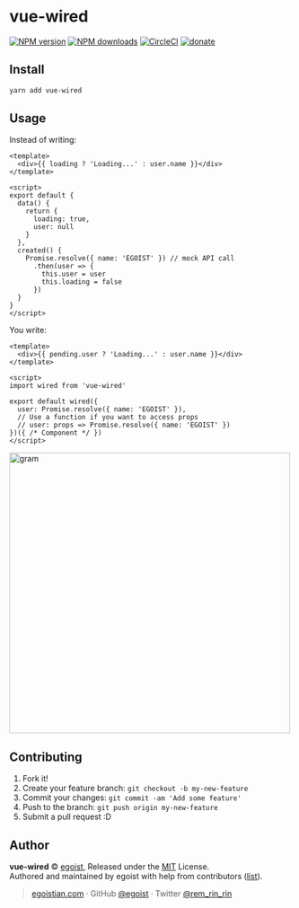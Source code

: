 # vue-wired

[![NPM version](https://img.shields.io/npm/v/vue-wired.svg?style=flat)](https://npmjs.com/package/vue-wired) [![NPM downloads](https://img.shields.io/npm/dm/vue-wired.svg?style=flat)](https://npmjs.com/package/vue-wired) [![CircleCI](https://circleci.com/gh/egoist/vue-wired/tree/master.svg?style=shield)](https://circleci.com/gh/egoist/vue-wired/tree/master)  [![donate](https://img.shields.io/badge/$-donate-ff69b4.svg?maxAge=2592000&style=flat)](https://github.com/egoist/donate)

## Install

```bash
yarn add vue-wired
```

## Usage

Instead of writing:

```vue
<template>
  <div>{{ loading ? 'Loading...' : user.name }}</div>
</template>

<script>
export default {
  data() {
    return {
      loading: true,
      user: null
    }
  },
  created() {
    Promise.resolve({ name: 'EGOIST' }) // mock API call
      .then(user => {
        this.user = user
        this.loading = false
      })
  }
}
</script>
```

You write:

```vue
<template>
  <div>{{ pending.user ? 'Loading...' : user.name }}</div>
</template>

<script>
import wired from 'vue-wired'

export default wired({
  user: Promise.resolve({ name: 'EGOIST' }),
  // Use a function if you want to access props
  // user: props => Promise.resolve({ name: 'EGOIST' })
})({ /* Component */ })
</script>
```

<img src="https://rawgit.com/egoist/vue-wired/master/media/wired.svg" width="500" alt="gram" />

## Contributing

1. Fork it!
2. Create your feature branch: `git checkout -b my-new-feature`
3. Commit your changes: `git commit -am 'Add some feature'`
4. Push to the branch: `git push origin my-new-feature`
5. Submit a pull request :D


## Author

**vue-wired** © [egoist](https://github.com/egoist), Released under the [MIT](./LICENSE) License.<br>
Authored and maintained by egoist with help from contributors ([list](https://github.com/egoist/vue-wired/contributors)).

> [egoistian.com](https://egoistian.com) · GitHub [@egoist](https://github.com/egoist) · Twitter [@rem_rin_rin](https://twitter.com/rem_rin_rin)
